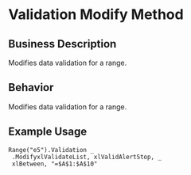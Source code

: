# Validation Modify Method

## Business Description
Modifies data validation for a range.

## Behavior
Modifies data validation for a range.

## Example Usage
```vba
Range("e5").Validation _ 
 .ModifyxlValidateList, xlValidAlertStop, _ 
 xlBetween, "=$A$1:$A$10"
```